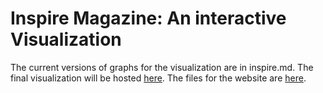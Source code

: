 # Inspire Magazine: An interactive Visualization

The current versions of graphs for the visualization are in inspire.md.
The final visualization will be hosted [here](https://kimswchi.github.io/inspire-magazine-dataviz/).
The files for the website are [here](https://github.com/kimswchi/inspire-magazine-dataviz).
